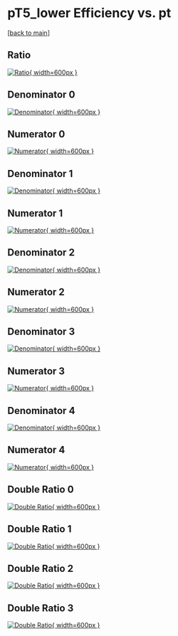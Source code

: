 # pT5_lower Efficiency vs. pt

[[back to main](./)]



## Ratio

[![Ratio](../mtv/var/pT5_lower_base_321_0_eff_pt.png){ width=600px }](../mtv/var/pT5_lower_base_321_0_eff_pt.pdf)

## Denominator 0

[![Denominator](../mtv/den/pT5_lower_base_321_0_eff_pt_den0.png){ width=600px }](../mtv/den/pT5_lower_base_321_0_eff_pt_den0.pdf)

## Numerator 0

[![Numerator](../mtv/num/pT5_lower_base_321_0_eff_pt_num0.png){ width=600px }](../mtv/num/pT5_lower_base_321_0_eff_pt_num0.pdf)

## Denominator 1

[![Denominator](../mtv/den/pT5_lower_base_321_0_eff_pt_den1.png){ width=600px }](../mtv/den/pT5_lower_base_321_0_eff_pt_den1.pdf)

## Numerator 1

[![Numerator](../mtv/num/pT5_lower_base_321_0_eff_pt_num1.png){ width=600px }](../mtv/num/pT5_lower_base_321_0_eff_pt_num1.pdf)

## Denominator 2

[![Denominator](../mtv/den/pT5_lower_base_321_0_eff_pt_den2.png){ width=600px }](../mtv/den/pT5_lower_base_321_0_eff_pt_den2.pdf)

## Numerator 2

[![Numerator](../mtv/num/pT5_lower_base_321_0_eff_pt_num2.png){ width=600px }](../mtv/num/pT5_lower_base_321_0_eff_pt_num2.pdf)

## Denominator 3

[![Denominator](../mtv/den/pT5_lower_base_321_0_eff_pt_den3.png){ width=600px }](../mtv/den/pT5_lower_base_321_0_eff_pt_den3.pdf)

## Numerator 3

[![Numerator](../mtv/num/pT5_lower_base_321_0_eff_pt_num3.png){ width=600px }](../mtv/num/pT5_lower_base_321_0_eff_pt_num3.pdf)

## Denominator 4

[![Denominator](../mtv/den/pT5_lower_base_321_0_eff_pt_den4.png){ width=600px }](../mtv/den/pT5_lower_base_321_0_eff_pt_den4.pdf)

## Numerator 4

[![Numerator](../mtv/num/pT5_lower_base_321_0_eff_pt_num4.png){ width=600px }](../mtv/num/pT5_lower_base_321_0_eff_pt_num4.pdf)

## Double Ratio 0

[![Double Ratio](../mtv/ratio/pT5_lower_base_321_0_eff_pt_ratio0.png){ width=600px }](../mtv/ratio/pT5_lower_base_321_0_eff_pt_ratio0.pdf)

## Double Ratio 1

[![Double Ratio](../mtv/ratio/pT5_lower_base_321_0_eff_pt_ratio1.png){ width=600px }](../mtv/ratio/pT5_lower_base_321_0_eff_pt_ratio1.pdf)

## Double Ratio 2

[![Double Ratio](../mtv/ratio/pT5_lower_base_321_0_eff_pt_ratio2.png){ width=600px }](../mtv/ratio/pT5_lower_base_321_0_eff_pt_ratio2.pdf)

## Double Ratio 3

[![Double Ratio](../mtv/ratio/pT5_lower_base_321_0_eff_pt_ratio3.png){ width=600px }](../mtv/ratio/pT5_lower_base_321_0_eff_pt_ratio3.pdf)


